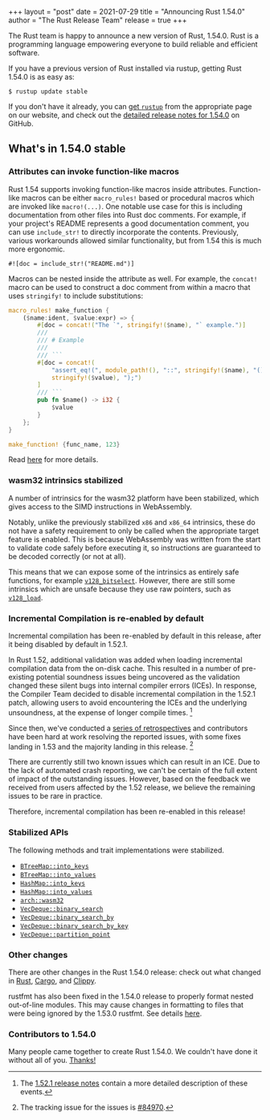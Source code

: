 +++
layout = "post"
date = 2021-07-29
title = "Announcing Rust 1.54.0"
author = "The Rust Release Team"
release = true
+++

The Rust team is happy to announce a new version of Rust, 1.54.0. Rust is a programming language empowering everyone
to build reliable and efficient software.

If you have a previous version of Rust installed via rustup, getting Rust
1.54.0 is as easy as:

```console
$ rustup update stable
```

If you don't have it already, you can [get `rustup`][install]
from the appropriate page on our website, and check out the
[detailed release notes for 1.54.0][notes] on GitHub.

[install]: https://www.rust-lang.org/install.html
[notes]: https://github.com/rust-lang/rust/blob/master/RELEASES.md#version-1540-2021-07-29

## What's in 1.54.0 stable

### Attributes can invoke function-like macros

Rust 1.54 supports invoking function-like macros inside attributes. Function-like macros can be either `macro_rules!` based or procedural macros which are invoked like `macro!(...)`. One notable use case for this is including documentation from other files into Rust doc comments. For example, if your project's README represents a good documentation comment, you can use `include_str!` to directly incorporate the contents. Previously, various workarounds allowed similar functionality, but from 1.54 this is much more ergonomic.


```rust=
#![doc = include_str!("README.md")]
```

Macros can be nested inside the attribute as well.
For example, the `concat!` macro can be used to construct a doc comment from within a macro that uses `stringify!` to include substitutions:

```rust
macro_rules! make_function {
    ($name:ident, $value:expr) => {
        #[doc = concat!("The `", stringify!($name), "` example.")]
        ///
        /// # Example
        ///
        /// ```
        #[doc = concat!(
            "assert_eq!(", module_path!(), "::", stringify!($name), "(), ",
            stringify!($value), ");")
        ]
        /// ```
        pub fn $name() -> i32 {
            $value
        }
    };
}

make_function! {func_name, 123}
```

Read [here](https://github.com/rust-lang/rust/pull/83366) for more details.

### wasm32 intrinsics stabilized

A number of intrinsics for the wasm32 platform have been stabilized, which gives access to the SIMD instructions in WebAssembly.

Notably, unlike the previously stabilized `x86` and `x86_64` intrinsics, these do not have a safety requirement to only be called when the appropriate target feature is enabled. This is because WebAssembly was written from the start to validate code safely before executing it, so instructions are guaranteed to be decoded correctly (or not at all).

This means that we can expose some of the intrinsics as entirely safe functions, for example [`v128_bitselect`](https://doc.rust-lang.org/beta/core/arch/wasm32/fn.v128_bitselect.html). However, there are still some intrinsics which are unsafe because they use raw pointers, such as [`v128_load`](https://doc.rust-lang.org/beta/core/arch/wasm32/fn.v128_load.html).

### Incremental Compilation is re-enabled by default

Incremental compilation has been re-enabled by default in this release, after it being disabled by default in 1.52.1.

In Rust 1.52, additional validation was added when loading incremental compilation data from the on-disk cache.
This resulted in a number of pre-existing potential soundness issues being uncovered as the validation changed these silent bugs into internal compiler errors (ICEs).
In response, the Compiler Team decided to disable incremental compilation in the 1.52.1 patch, allowing users to avoid encountering the ICEs and the underlying unsoundness, at the expense of longer compile times. [^1]

Since then, we've conducted a [series of retrospectives][retros] and contributors have been hard at work resolving the reported issues, with some fixes landing in 1.53 and the majority landing in this release. [^2]

There are currently still two known issues which can result in an ICE.
Due to the lack of automated crash reporting, we can't be certain of the full extent of impact of the outstanding issues. However, based on the feedback we received from users affected by the 1.52 release, we believe the remaining issues to be rare in practice.

Therefore, incremental compilation has been re-enabled in this release!

[^1]: The [1.52.1 release notes] contain a more detailed description of these events.
[^2]: The tracking issue for the issues is [#84970].

[#84970]: https://github.com/rust-lang/rust/issues/84970
[1.52.1 release notes]: https://blog.rust-lang.org/2021/05/10/Rust-1.52.1.html
[retros]: https://github.com/rust-lang/compiler-team/issues/435

### Stabilized APIs

The following methods and trait implementations were stabilized.

- [`BTreeMap::into_keys`]
- [`BTreeMap::into_values`]
- [`HashMap::into_keys`]
- [`HashMap::into_values`]
- [`arch::wasm32`]
- [`VecDeque::binary_search`]
- [`VecDeque::binary_search_by`]
- [`VecDeque::binary_search_by_key`]
- [`VecDeque::partition_point`]

[`BTreeMap::into_keys`]: https://doc.rust-lang.org/std/collections/struct.BTreeMap.html#method.into_keys
[`BTreeMap::into_values`]: https://doc.rust-lang.org/std/collections/struct.BTreeMap.html#method.into_values
[`HashMap::into_keys`]: https://doc.rust-lang.org/std/collections/struct.HashMap.html#method.into_keys
[`HashMap::into_values`]: https://doc.rust-lang.org/std/collections/struct.HashMap.html#method.into_values
[`arch::wasm32`]: https://doc.rust-lang.org/core/arch/wasm32/index.html
[`VecDeque::binary_search`]: https://doc.rust-lang.org/std/collections/struct.VecDeque.html#method.binary_search
[`VecDeque::binary_search_by`]: https://doc.rust-lang.org/std/collections/struct.VecDeque.html#method.binary_search_by
[`VecDeque::binary_search_by_key`]: https://doc.rust-lang.org/std/collections/struct.VecDeque.html#method.binary_search_by_key
[`VecDeque::partition_point`]: https://doc.rust-lang.org/std/collections/struct.VecDeque.html#method.partition_point

### Other changes

There are other changes in the Rust 1.54.0 release:
check out what changed in [Rust](https://github.com/rust-lang/rust/blob/master/RELEASES.md#version-1540-2021-07-29), [Cargo](https://doc.rust-lang.org/nightly/cargo/CHANGELOG.html#cargo-154-2021-07-29), and [Clippy](https://github.com/rust-lang/rust-clippy/blob/master/CHANGELOG.md#rust-154).

rustfmt has also been fixed in the 1.54.0 release to properly format nested
out-of-line modules. This may cause changes in formatting to files that were
being ignored by the 1.53.0 rustfmt. See details [here](https://github.com/rust-lang/rust/pull/86424).

### Contributors to 1.54.0

Many people came together to create Rust 1.54.0.
We couldn't have done it without all of you.
[Thanks!](https://thanks.rust-lang.org/rust/1.54.0/)
